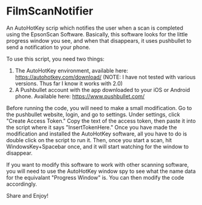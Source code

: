 # FilmScanNotifier
An AutoHotKey scrip which notifies the user when a scan is completed using the EpsonScan Software. Basically, this software looks for
the little progress window you see, and when that disappears, it uses pushbullet to send a notification to your phone.

To use this script, you need two things:
1) The AutoHotKey environment, available here: https://autohotkey.com/download/ (NOTE: I have not tested with various versions. Thus far I know it works with 2.0)
2) A Pushbullet account with the app downloaded to your iOS or Android phone. Available here: https://www.pushbullet.com/

Before running the code, you will need to make a small modification. Go to the pushbullet website, login, and go to settings. Under settings, click "Create Access Token."
Copy the text of the access token, then paste it into the script where it says "InsertTokenHere."
Once you have made the modification and installed the AutoHotKey software, all you have to do is double click on the script to run it. Then, once you start a scan, hit WindowsKey+Spacebar once, and it will start watching for the window to disappear.

If you want to modify this software to work with other scanning software, you will need to use the AutoHotKey window spy to see what the name data for the equivalant "Progress Window" is. You can then modify the code accordingly.

Share and Enjoy!
